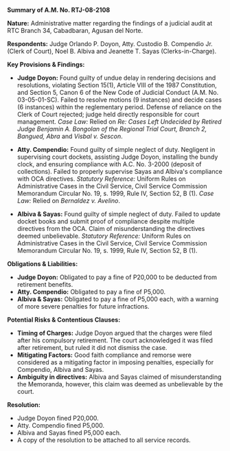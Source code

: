 **Summary of A.M. No. RTJ-08-2108**

**Nature:** Administrative matter regarding the findings of a judicial audit at RTC Branch 34, Cabadbaran, Agusan del Norte.

**Respondents:** Judge Orlando P. Doyon, Atty. Custodio B. Compendio Jr. (Clerk of Court), Noel B. Albiva and Jeanette T. Sayas (Clerks-in-Charge).

**Key Provisions & Findings:**

*   **Judge Doyon:** Found guilty of undue delay in rendering decisions and resolutions, violating Section 15(1), Article VIII of the 1987 Constitution, and Section 5, Canon 6 of the New Code of Judicial Conduct (A.M. No. 03-05-01-SC). Failed to resolve motions (9 instances) and decide cases (6 instances) within the reglementary period. Defense of reliance on the Clerk of Court rejected; judge held directly responsible for court management. *Case Law:* Relied on *Re: Cases Left Undecided by Retired Judge Benjamin A. Bongolan of the Regional Trial Court, Branch 2, Bangued, Abra* and *Visbal v. Sescon*.

*   **Atty. Compendio:** Found guilty of simple neglect of duty. Negligent in supervising court dockets, assisting Judge Doyon, installing the bundy clock, and ensuring compliance with A.C. No. 3-2000 (deposit of collections). Failed to properly supervise Sayas and Albiva's compliance with OCA directives. *Statutory Reference:* Uniform Rules on Administrative Cases in the Civil Service, Civil Service Commission Memorandum Circular No. 19, s. 1999, Rule IV, Section 52, B (1). *Case Law:* Relied on *Bernaldez v. Avelino*.

*   **Albiva & Sayas:** Found guilty of simple neglect of duty. Failed to update docket books and submit proof of compliance despite multiple directives from the OCA. Claim of misunderstanding the directives deemed unbelievable. *Statutory Reference:* Uniform Rules on Administrative Cases in the Civil Service, Civil Service Commission Memorandum Circular No. 19, s. 1999, Rule IV, Section 52, B (1).

**Obligations & Liabilities:**

*   **Judge Doyon:** Obligated to pay a fine of P20,000 to be deducted from retirement benefits.
*   **Atty. Compendio:** Obligated to pay a fine of P5,000.
*   **Albiva & Sayas:** Obligated to pay a fine of P5,000 each, with a warning of more severe penalties for future infractions.

**Potential Risks & Contentious Clauses:**

*   **Timing of Charges:** Judge Doyon argued that the charges were filed after his compulsory retirement. The court acknowledged it was filed after retirement, but ruled it did not dismiss the case.
*   **Mitigating Factors:** Good faith compliance and remorse were considered as a mitigating factor in imposing penalties, especially for Compendio, Albiva and Sayas.
*   **Ambiguity in directives:** Albiva and Sayas claimed of misunderstanding the Memoranda, however, this claim was deemed as unbelievable by the court.

**Resolution:**

*   Judge Doyon fined P20,000.
*   Atty. Compendio fined P5,000.
*   Albiva and Sayas fined P5,000 each.
*   A copy of the resolution to be attached to all service records.
